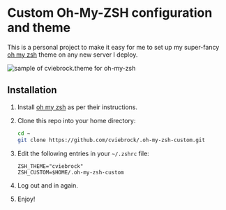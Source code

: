 # Custom Oh-My-ZSH configuration and theme

This is a personal project to make it easy for me to set up my super-fancy
[oh my zsh](http://ohmyz.sh/) theme on any new server I deploy.

![sample of cviebrock.theme for oh-my-zsh](https://i.imgur.com/pRI8iHl.png)

## Installation

1. Install [oh my zsh](http://ohmyz.sh/) as per their instructions.

2. Clone this repo into your home directory:

    ```sh
    cd ~
    git clone https://github.com/cviebrock/.oh-my-zsh-custom.git
    ```

3. Edit the following entries in your `~/.zshrc` file:

    ```
    ZSH_THEME="cviebrock"
    ZSH_CUSTOM=$HOME/.oh-my-zsh-custom
    ```

4. Log out and in again.

5. Enjoy!
